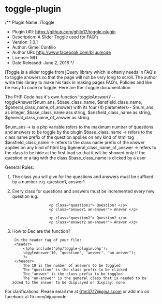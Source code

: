 # toggle-plugin


/** Plugin Name: iToggle
* Plugin URI: https://github.com/ghilo17/toggle-plugin
* Description: A Slider Toggle used for FAQ's
* Version: 1.0.1
* Author: Gimel Contillo
* Author URI: http://www.facebook.com/bijuumode
* License: MIT
* Date Released: June 2, 2016
*/

iToggle is a slider toggle from jQuery library which is oftenly needs in FAQ's to toggle answers so that the page will not be very long to scroll.
The author write this library to make his task in making pages FAQ's, Policies and like be easy to code or toggle.
Here are the iToggle documentation:

The PHP Code has it's own function 'toggleAnswer()'--toggleAnswer($num_ans, $base_class_name, $ansfield_class_name, $general_class_name_of_answer)
with its four (4) parameters-- $num_ans as integer, $base_class_name ass string, $ansfield_class_name as string, $general_class_name_of_answer as string.

$num_ans -> is a php variable refers to the maximum number of questions and answers to be toggle by the plugin
$base_class_name -> refers to the class name prefix of the question applies on any kind of html tag
$ansfield_class_name -> refers to the class name prefix of the answer applies on any kind of html tag
$general_class_name_of_answer -> refers to the class to be hide at the first load so that it will be showed only if the question or a tag with the class $base_class_name is clicked by a user

General Rules:
1. The class you will give for the questions and answers must be suffixed by a number e.g. question1, answer1
2. Every class for questions and answers must be incremented every new question e.g. 
						
						<p class="question1"> Question? </p>
						<p class="answer1 an-answer"> Answer </p>

						<p class="question2"> Question? </p>
						<p class="answer2 an-answer"> Answer </p>

3. How to Declare the function?

		On the header tag of your file:
		<header>
			<?php include('php/toggle-plugin.php');
			toggleAnswer(10, "question", "answer", "an-answer");
			?>
		</header>
			The 10 is the number of answers to be toggled
			The "question" is the class prefix to be clicked
			The "answer" is the class prefix to be toggled
			The "an-answer" is the general class that is needed to be added to the answer to be displayed or display: none 

For clarifications: Please email me at 61m37.17@gmail.com or add mo on facebook at fb.com/bijuumode

